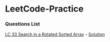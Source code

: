 # LeetCode-Practice


### Questions List

[LC 33 Search in a Rotated Sorted Array](https://leetcode.com/problems/search-in-rotated-sorted-array) - 
[Solution](./LC33_SearchInRotatedSorted.py)
